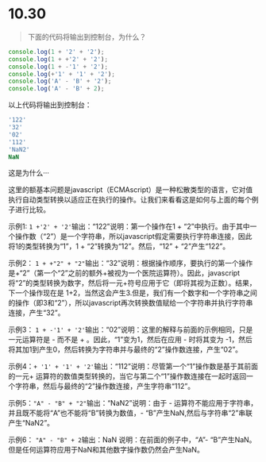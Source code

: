 # 10.30

> 下面的代码将输出到控制台，为什么？

```javascript
console.log(1 + '2' + '2');
console.log(1 + +'2' + '2');
console.log(1 + -'1' + '2');
console.log(+'1' + '1' + '2');
console.log('A' - 'B' + '2');
console.log('A' - 'B' + 2);
```

以上代码将输出到控制台：

```javascript
'122'
'32'
'02'
'112'
'NaN2'
NaN
```

这是为什么···

这里的额基本问题是javascript（ECMAscript）是一种松散类型的语言，它对值执行自动类型转换以适应正在执行的操作。让我们来看看这是如何与上面的每个例子进行比较。

示例1: `1 +'2' + '2'`输出：“122”说明：第一个操作在1 + “2”中执行。由于其中一个操作数（“2”）是一个字符串，所以javascript假定需要执行字符串连接，因此将1的类型转换为“1”，1 + “2”转换为“12”。然后，“12” + “2”产生“122”。

示例2： `1 + +"2" + "2"`输出：“32”说明：根据操作顺序，要执行的第一个操作是+“2”（第一个“2”之前的额外+被视为一个医院运算符）。因此，javascript将“2”的类型转换为数字，然后将一元+符号应用于它（即将其视为正数）。结果，下一个操作现在是 1+2，当然这会产生3.但是，我们有一个数字和一个字符串之间的操作（即3和“2”），所以javascript再次转换数值赋给一个字符串并执行字符串连接，产生“32”。

示例3： `1 + -'1' + '2'`输出：“02”说明：这里的解释与前面的示例相同，只是一元运算符是 - 而不是 + 。因此，“1”变为1，然后在应用 - 时将其变为 -1，然后将其加1到产生0，然后转换为字符串并与最终的“2”操作数连接，产生“02”。

示例4：`+ '1' + '1' + '2'`输出：“112”说明：尽管第一个“1”操作数是基于其前面的一元+ 运算符的数值类型转换的，当它与第二个“1”操作数连接在一起时返回一个字符串，然后与最终的“2”操作数连接，产生字符串“112”。

示例5：`"A" - "B" + "2"`输出：“NaN2”说明：由于 - 运算符不能应用于字符串，并且既不能将“A”也不能将“B”转换为数值，- “B”产生NaN,然后与字符串“2”串联产生“NaN2”。

示例6： `"A" - "B" + 2`输出：NaN   说明：在前面的例子中，“A”- “B”产生NaN。但是任何运算符应用于NaN和其他数字操作数仍然会产生NaN。